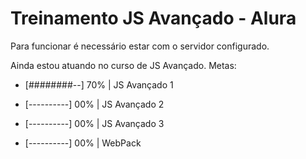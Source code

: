 # Treinamento JS Avançado - Alura

Para funcionar é necessário estar com o servidor configurado.

Ainda estou atuando no curso de JS Avançado.
Metas:

- [########--] 70% | JS Avançado 1
- [----------] 00% | JS Avançado 2
- [----------] 00% | JS Avançado 3

- [----------] 00% | WebPack
